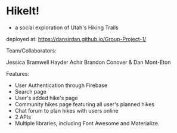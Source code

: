 # HikeIt!
- a social exploration of Utah's Hiking Trails

deployed at:
https://dansirdan.github.io/Group-Project-1/

Team/Collaborators:

Jessica Bramwell
Hayder Achir
Brandon Conover
& Dan Mont-Eton

Features:
- User Authentication through Firebase
- Search page
- User's added hike's page
- Community hikes page featuring all user's planned hikes
- Chat forum to plan hikes with users online
- 2 APIs
- Multiple libraries, including Font Awesome and Materialize.
